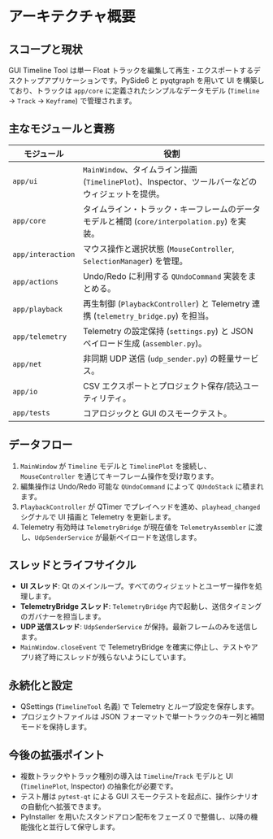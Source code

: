 # アーキテクチャ概要

## スコープと現状
GUI Timeline Tool は単一 Float トラックを編集して再生・エクスポートするデスクトップアプリケーションです。PySide6 と pyqtgraph を用いて UI を構築しており、トラックは `app/core` に定義されたシンプルなデータモデル (`Timeline` → `Track` → `Keyframe`) で管理されます。

## 主なモジュールと責務
| モジュール | 役割 |
| ---------- | ---- |
| `app/ui` | `MainWindow`、タイムライン描画 (`TimelinePlot`)、Inspector、ツールバーなどのウィジェットを提供。 |
| `app/core` | タイムライン・トラック・キーフレームのデータモデルと補間 (`core/interpolation.py`) を実装。 |
| `app/interaction` | マウス操作と選択状態 (`MouseController`, `SelectionManager`) を管理。 |
| `app/actions` | Undo/Redo に利用する `QUndoCommand` 実装をまとめる。 |
| `app/playback` | 再生制御 (`PlaybackController`) と Telemetry 連携 (`telemetry_bridge.py`) を担当。 |
| `app/telemetry` | Telemetry の設定保持 (`settings.py`) と JSON ペイロード生成 (`assembler.py`)。 |
| `app/net` | 非同期 UDP 送信 (`udp_sender.py`) の軽量サービス。 |
| `app/io` | CSV エクスポートとプロジェクト保存/読込ユーティリティ。 |
| `app/tests` | コアロジックと GUI のスモークテスト。 |

## データフロー
1. `MainWindow` が `Timeline` モデルと `TimelinePlot` を接続し、`MouseController` を通じてキーフレーム操作を受け取ります。
2. 編集操作は Undo/Redo 可能な `QUndoCommand` によって `QUndoStack` に積まれます。
3. `PlaybackController` が QTimer でプレイヘッドを進め、`playhead_changed` シグナルで UI 描画と Telemetry を更新します。
4. Telemetry 有効時は `TelemetryBridge` が現在値を `TelemetryAssembler` に渡し、`UdpSenderService` が最新ペイロードを送信します。

## スレッドとライフサイクル
- **UI スレッド**: Qt のメインループ。すべてのウィジェットとユーザー操作を処理します。
- **TelemetryBridge スレッド**: `TelemetryBridge` 内で起動し、送信タイミングのガバナーを担当します。
- **UDP 送信スレッド**: `UdpSenderService` が保持。最新フレームのみを送信します。
- `MainWindow.closeEvent` で TelemetryBridge を確実に停止し、テストやアプリ終了時にスレッドが残らないようにしています。

## 永続化と設定
- QSettings (`TimelineTool` 名義) で Telemetry とループ設定を保存します。
- プロジェクトファイルは JSON フォーマットで単一トラックのキー列と補間モードを保持します。

## 今後の拡張ポイント
- 複数トラックやトラック種別の導入は `Timeline`/`Track` モデルと UI (`TimelinePlot`, Inspector) の抽象化が必要です。
- テスト層は `pytest-qt` による GUI スモークテストを起点に、操作シナリオの自動化へ拡張できます。
- PyInstaller を用いたスタンドアロン配布をフェーズ 0 で整備し、以降の機能強化と並行して保守します。

